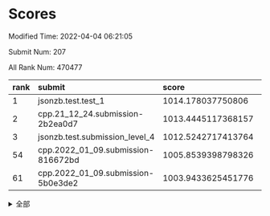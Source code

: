 # Scores

Modified Time: 2022-04-04 06:21:05

Submit Num: 207

All Rank Num: 470477

| rank |               submit               |       score        |       sigma        | pk_num |
| :--- | :--------------------------------- | :----------------- | :----------------- | :----- |
| 1    | jsonzb.test.test_1                 | 1014.178037750806  | 0.8576836517180828 | 9091   |
| 2    | cpp.21_12_24.submission-2b2ea0d7   | 1013.4445117368157 | 0.8372448896553358 | 9091   |
| 3    | jsonzb.test.submission_level_4     | 1012.5242717413764 | 0.7981831370116382 | 9093   |
| 54   | cpp.2022_01_09.submission-816672bd | 1005.8539398798326 | 0.7131569272255278 | 9092   |
| 61   | cpp.2022_01_09.submission-5b0e3de2 | 1003.9433625451776 | 0.7052787895830106 | 9091   |


<details>
<summary>全部</summary>

| rank |                 submit                 |       score        |       sigma        | pk_num |
| :--- | :------------------------------------- | :----------------- | :----------------- | :----- |
| 1    | jsonzb.test.test_1                     | 1014.178037750806  | 0.8576836517180828 | 9091   |
| 2    | cpp.21_12_24.submission-2b2ea0d7       | 1013.4445117368157 | 0.8372448896553358 | 9091   |
| 3    | jsonzb.test.submission_level_4         | 1012.5242717413764 | 0.7981831370116382 | 9093   |
| 4    | gobigger.level_3.submission_level_3_26 | 1012.4240786742829 | 0.8077700270280415 | 9093   |
| 5    | gobigger.level_3.submission_level_3_1  | 1011.6325065968547 | 0.7891083756381174 | 9092   |
| 6    | gobigger.level_3.submission_level_3_7  | 1011.2021332975597 | 0.7971326086299394 | 9092   |
| 7    | gobigger.level_3.submission_level_3_17 | 1011.1990933337953 | 0.7704528550023281 | 9086   |
| 8    | gobigger.level_3.submission_level_3_45 | 1010.8622642636257 | 0.7750745928533228 | 9086   |
| 9    | gobigger.level_3.submission_level_3_38 | 1010.8333576112702 | 0.750826569962041  | 9088   |
| 10   | gobigger.level_3.submission_level_3_22 | 1010.7582928822587 | 0.7749310714860154 | 9089   |
| 11   | gobigger.level_3.submission_level_3_5  | 1010.6719486766016 | 0.7781355216526626 | 9089   |
| 12   | gobigger.level_3.submission_level_3_48 | 1010.66414801212   | 0.7662565314644364 | 9089   |
| 13   | gobigger.level_3.submission_level_3_3  | 1010.610974913321  | 0.7829757806862546 | 9094   |
| 14   | gobigger.level_3.submission_level_3_46 | 1010.3578914390896 | 0.7743603968358787 | 9092   |
| 15   | gobigger.level_3.submission_level_3_21 | 1010.2726897042352 | 0.7608102999894871 | 9096   |
| 16   | gobigger.level_3.submission_level_3_24 | 1010.1893539532385 | 0.7685864717777495 | 9094   |
| 17   | gobigger.level_3.submission_level_3_14 | 1010.1774914071524 | 0.7612931896827295 | 9093   |
| 18   | gobigger.level_3.submission_level_3_49 | 1010.1576227888353 | 0.7783974448337417 | 9090   |
| 19   | gobigger.level_3.submission_level_3_20 | 1010.1523134438725 | 0.7610532923520088 | 9090   |
| 20   | gobigger.level_3.submission_level_3_11 | 1010.1137540233068 | 0.7560367401654419 | 9087   |
| 21   | gobigger.level_3.submission_level_3_43 | 1010.0982060651686 | 0.7589671151393885 | 9092   |
| 22   | gobigger.level_3.submission_level_3_15 | 1010.0680515462241 | 0.7813209694269256 | 9086   |
| 23   | gobigger.level_3.submission_level_3_23 | 1010.0620849605837 | 0.7634462231247756 | 9092   |
| 24   | gobigger.level_3.submission_level_3_9  | 1010.060846210858  | 0.7542819996555353 | 9094   |
| 25   | gobigger.level_3.submission_level_3_33 | 1009.9876640826676 | 0.7651342605155298 | 9092   |
| 26   | gobigger.level_3.submission_level_3_28 | 1009.9856031492654 | 0.7606784397346346 | 9091   |
| 27   | gobigger.level_3.submission_level_3_6  | 1009.9232137523811 | 0.7748630840062635 | 9094   |
| 28   | gobigger.level_3.submission_level_3_40 | 1009.9136341682118 | 0.7495902033489451 | 9088   |
| 29   | gobigger.level_3.submission_level_3_42 | 1009.9071993533083 | 0.753613579658618  | 9094   |
| 30   | gobigger.level_3.submission_level_3_25 | 1009.8511629602748 | 0.7682405706484773 | 9086   |
| 31   | gobigger.level_3.submission_level_3_2  | 1009.8383141590108 | 0.7803716051594394 | 9093   |
| 32   | gobigger.level_3.submission_level_3_12 | 1009.7505731454088 | 0.7512503411793007 | 9093   |
| 33   | gobigger.level_3.submission_level_3_34 | 1009.7359566344422 | 0.7482133394768639 | 9093   |
| 34   | gobigger.level_3.submission_level_3_35 | 1009.7026562590261 | 0.768036931671436  | 9086   |
| 35   | gobigger.level_3.submission_level_3_27 | 1009.4293578972071 | 0.7477471621959657 | 9089   |
| 36   | gobigger.level_3.submission_level_3_44 | 1009.4168318390673 | 0.765339756770633  | 9085   |
| 37   | gobigger.level_3.submission_level_3_37 | 1009.3862425481724 | 0.7618566342675223 | 9089   |
| 38   | gobigger.level_3.submission_level_3_13 | 1009.3018395027829 | 0.747604873300775  | 9092   |
| 39   | gobigger.level_3.submission_level_3_18 | 1009.2937456897201 | 0.7612524736993067 | 9092   |
| 40   | gobigger.level_3.submission_level_3_36 | 1009.2881660793984 | 0.7534741259095459 | 9101   |
| 41   | gobigger.level_3.submission_level_3_41 | 1009.2731822654019 | 0.7693945522734488 | 9095   |
| 42   | gobigger.level_3.submission_level_3_19 | 1009.2546866432025 | 0.7338006129703966 | 9093   |
| 43   | gobigger.level_3.submission_level_3_4  | 1009.2135392673456 | 0.7510288247556208 | 9094   |
| 44   | gobigger.level_3.submission_level_3_32 | 1009.2119179884675 | 0.7569184216593818 | 9095   |
| 45   | gobigger.level_3.submission_level_3_0  | 1009.1718519447159 | 0.7446019208095618 | 9098   |
| 46   | gobigger.level_3.submission_level_3_31 | 1009.0098379013831 | 0.7540334646739912 | 9088   |
| 47   | gobigger.level_3.submission_level_3_29 | 1008.9757827962242 | 0.7403370370657374 | 9088   |
| 48   | gobigger.level_3.submission_level_3_16 | 1008.9230928610169 | 0.7359620310517475 | 9095   |
| 49   | gobigger.level_3.submission_level_3_39 | 1008.873411561005  | 0.747562991932619  | 9092   |
| 50   | gobigger.level_3.submission_level_3_10 | 1008.8612960689017 | 0.7484294759456035 | 9099   |
| 51   | gobigger.level_3.submission_level_3_47 | 1008.7600247799289 | 0.7339915350542977 | 9089   |
| 52   | gobigger.level_3.submission_level_3_8  | 1008.6261718952952 | 0.7342565402839658 | 9091   |
| 53   | gobigger.level_3.submission_level_3_30 | 1008.4970319035492 | 0.7526749656313496 | 9090   |
| 54   | cpp.2022_01_09.submission-816672bd     | 1005.8539398798326 | 0.7131569272255278 | 9092   |
| 55   | gobigger.level_1.submission_level_1_32 | 1005.0125302475118 | 0.7182195370856626 | 9089   |
| 56   | gobigger.level_1.submission_level_1_46 | 1004.6421597657461 | 0.7119142415425235 | 9094   |
| 57   | gobigger.level_1.submission_level_1_15 | 1004.5831428177543 | 0.7250721829413838 | 9093   |
| 58   | gobigger.level_1.submission_level_1_4  | 1004.4568121972801 | 0.7146091640928907 | 9095   |
| 59   | gobigger.level_1.submission_level_1_13 | 1004.2874729145549 | 0.7191903157460862 | 9090   |
| 60   | gobigger.level_1.submission_level_1_24 | 1003.9548897390576 | 0.723132499087031  | 9091   |
| 61   | cpp.2022_01_09.submission-5b0e3de2     | 1003.9433625451776 | 0.7052787895830106 | 9091   |
| 62   | gobigger.level_1.submission_level_1_22 | 1003.8951767393553 | 0.718416515711648  | 9096   |
| 63   | gobigger.level_1.submission_level_1_48 | 1003.8857638325514 | 0.7046853190600211 | 9093   |
| 64   | gobigger.level_1.submission_level_1_10 | 1003.8833044032713 | 0.7097322666067816 | 9088   |
| 65   | gobigger.level_1.submission_level_1_6  | 1003.8618542749998 | 0.7181534182489863 | 9086   |
| 66   | gobigger.level_1.submission_level_1_41 | 1003.824746243405  | 0.7279848410286694 | 9091   |
| 67   | gobigger.level_1.submission_level_1_31 | 1003.8184526553579 | 0.7220972106049093 | 9090   |
| 68   | gobigger.level_1.submission_level_1_40 | 1003.7919461885529 | 0.7273534382577477 | 9092   |
| 69   | gobigger.level_1.submission_level_1_26 | 1003.7420955484582 | 0.7134856073148729 | 9095   |
| 70   | gobigger.level_1.submission_level_1_2  | 1003.7349400371936 | 0.7118920034145308 | 9086   |
| 71   | gobigger.level_1.submission_level_1_36 | 1003.728547899302  | 0.7187530728574043 | 9095   |
| 72   | gobigger.level_1.submission_level_1_29 | 1003.6634272230781 | 0.7088838435585488 | 9093   |
| 73   | gobigger.level_1.submission_level_1_11 | 1003.622415598354  | 0.7076957722731375 | 9094   |
| 74   | gobigger.level_1.submission_level_1_14 | 1003.5420771864547 | 0.7060842252436436 | 9088   |
| 75   | gobigger.level_1.submission_level_1_35 | 1003.5333309054897 | 0.7163890944975649 | 9095   |
| 76   | gobigger.level_1.submission_level_1_30 | 1003.5079903204521 | 0.7248708785734257 | 9098   |
| 77   | gobigger.level_1.submission_level_1_44 | 1003.4982015944327 | 0.7182090073228141 | 9091   |
| 78   | gobigger.level_1.submission_level_1_34 | 1003.4909938227117 | 0.7185789100282312 | 9092   |
| 79   | gobigger.level_1.submission_level_1_37 | 1003.4572950076617 | 0.7215830800798829 | 9092   |
| 80   | gobigger.level_1.submission_level_1_17 | 1003.4388629267601 | 0.706143925437691  | 9089   |
| 81   | gobigger.level_1.submission_level_1_47 | 1003.4205417251512 | 0.7128432001780034 | 9090   |
| 82   | gobigger.level_1.submission_level_1_43 | 1003.3924703432426 | 0.7158322920584683 | 9092   |
| 83   | gobigger.level_1.submission_level_1_25 | 1003.3889197168023 | 0.7114557501103389 | 9092   |
| 84   | gobigger.level_1.submission_level_1_42 | 1003.3846605106314 | 0.7045247249007819 | 9094   |
| 85   | gobigger.level_1.submission_level_1_33 | 1003.3638324729129 | 0.7193966911089068 | 9089   |
| 86   | gobigger.level_1.submission_level_1_21 | 1003.2257828608965 | 0.7139752899457326 | 9097   |
| 87   | gobigger.level_1.submission_level_1_8  | 1003.1808004695554 | 0.7106379301409337 | 9089   |
| 88   | gobigger.level_1.submission_level_1_39 | 1003.1442854859666 | 0.7106987271865765 | 9088   |
| 89   | gobigger.level_1.submission_level_1_3  | 1003.0854067660468 | 0.7226581843661963 | 9092   |
| 90   | gobigger.level_1.submission_level_1_7  | 1002.8762094610192 | 0.7085664078521006 | 9087   |
| 91   | gobigger.level_1.submission_level_1_12 | 1002.8332791563906 | 0.7046760276854542 | 9094   |
| 92   | gobigger.level_1.submission_level_1_27 | 1002.8301340360218 | 0.7183901104773964 | 9091   |
| 93   | gobigger.level_1.submission_level_1_28 | 1002.5611895681197 | 0.7120368948767606 | 9092   |
| 94   | gobigger.level_1.submission_level_1_38 | 1002.5522397438328 | 0.7085848534861621 | 9096   |
| 95   | gobigger.level_1.submission_level_1_0  | 1002.5151898628221 | 0.7109493926147007 | 9094   |
| 96   | gobigger.level_1.submission_level_1_20 | 1002.4821860761463 | 0.7149891269135784 | 9090   |
| 97   | gobigger.level_1.submission_level_1_5  | 1002.414151120219  | 0.7114765869675231 | 9092   |
| 98   | gobigger.level_1.submission_level_1_1  | 1002.3393768409426 | 0.7060602251740747 | 9096   |
| 99   | gobigger.level_1.submission_level_1_49 | 1002.3217856830931 | 0.706619961801217  | 9095   |
| 100  | gobigger.level_1.submission_level_1_18 | 1002.2967518588534 | 0.7073542311787365 | 9093   |
| 101  | gobigger.level_1.submission_level_1_16 | 1002.290576794723  | 0.7019024181601721 | 9088   |
| 102  | gobigger.level_1.submission_level_1_45 | 1002.1509213310179 | 0.7146750284328713 | 9092   |
| 103  | gobigger.level_1.submission_level_1_19 | 1001.9966294114637 | 0.7100241330412691 | 9094   |
| 104  | gobigger.level_1.submission_level_1_23 | 1001.9403071418419 | 0.7129492406335669 | 9094   |
| 105  | gobigger.level_1.submission_level_1_9  | 1001.9323392776124 | 0.7061037369875915 | 9090   |
| 106  | gobigger.random.submission_random_26   | 997.8952230545912  | 0.6986199076505503 | 9090   |
| 107  | gobigger.random.submission_random_43   | 997.1887175645036  | 0.712566669997056  | 9094   |
| 108  | gobigger.random.submission_random_22   | 997.1629424718798  | 0.7050925579310746 | 9089   |
| 109  | gobigger.random.submission_random_31   | 997.1535857091698  | 0.7008104861539152 | 9093   |
| 110  | gobigger.random.submission_random_14   | 997.0280993060825  | 0.7193715730945149 | 9092   |
| 111  | gobigger.random.submission_random_24   | 996.9515816114694  | 0.7076450989864599 | 9089   |
| 112  | gobigger.random.submission_random_25   | 996.9261771207046  | 0.7192853305076716 | 9097   |
| 113  | gobigger.random.submission_random_12   | 996.7215626744102  | 0.7053327831523641 | 9094   |
| 114  | gobigger.random.submission_random_42   | 996.6723923506403  | 0.7060290037952814 | 9089   |
| 115  | gobigger.random.submission_random_3    | 996.6304689527379  | 0.7199253916906556 | 9089   |
| 116  | gobigger.random.submission_random_27   | 996.5778341467702  | 0.7115511954749371 | 9091   |
| 117  | gobigger.random.submission_random_21   | 996.5652146712948  | 0.7209212401583934 | 9094   |
| 118  | gobigger.random.submission_random_37   | 996.3574778358044  | 0.7207356758068251 | 9087   |
| 119  | gobigger.random.submission_random_34   | 996.3321228933902  | 0.7130894258312855 | 9088   |
| 120  | gobigger.random.submission_random_5    | 996.3290307924844  | 0.7033513143427605 | 9086   |
| 121  | gobigger.random.submission_random_16   | 996.279354224317   | 0.7079853942732571 | 9089   |
| 122  | gobigger.random.submission_random_2    | 996.1969075012628  | 0.7107209840794768 | 9093   |
| 123  | gobigger.random.submission_random_44   | 996.1359835762416  | 0.7093032267222178 | 9088   |
| 124  | gobigger.random.submission_random_46   | 996.1318308485227  | 0.7136975911279076 | 9097   |
| 125  | gobigger.random.submission_random_47   | 996.1297658336604  | 0.7139468546724077 | 9092   |
| 126  | gobigger.random.submission_random_8    | 996.1169969525694  | 0.7161063150629076 | 9092   |
| 127  | gobigger.random.submission_random_13   | 996.1135283425491  | 0.6966875496846165 | 9090   |
| 128  | gobigger.random.submission_random_1    | 996.0953014363577  | 0.7145370704230405 | 9085   |
| 129  | gobigger.random.submission_random_23   | 996.0247752832959  | 0.7056395374122063 | 9093   |
| 130  | gobigger.random.submission_random_30   | 996.0205136525879  | 0.6909986518211669 | 9090   |
| 131  | gobigger.random.submission_random_11   | 996.0073525289058  | 0.6959916310258177 | 9086   |
| 132  | gobigger.random.submission_random_36   | 995.9273657723471  | 0.714723571987024  | 9092   |
| 133  | gobigger.random.submission_random_49   | 995.9100878235082  | 0.7234062903405228 | 9090   |
| 134  | gobigger.random.submission_random_41   | 995.8995002892335  | 0.7265937935466157 | 9085   |
| 135  | gobigger.random.submission_random_9    | 995.8549066338375  | 0.704982893187058  | 9087   |
| 136  | gobigger.random.submission_random_32   | 995.8238384148233  | 0.7164270099183105 | 9093   |
| 137  | gobigger.random.submission_random_33   | 995.8150252173292  | 0.7163969694433897 | 9086   |
| 138  | gobigger.random.submission_random_19   | 995.7941025426879  | 0.7247341004707764 | 9092   |
| 139  | gobigger.random.submission_random_0    | 995.7860459030973  | 0.7180999678287474 | 9089   |
| 140  | gobigger.random.submission_random_45   | 995.7775794661521  | 0.7181195606603895 | 9090   |
| 141  | gobigger.random.submission_random_29   | 995.7022952256091  | 0.7224089253230842 | 9091   |
| 142  | gobigger.random.submission_random_15   | 995.6954690383317  | 0.7203023114073769 | 9090   |
| 143  | gobigger.random.submission_random_38   | 995.6728756931468  | 0.718010058288726  | 9086   |
| 144  | gobigger.random.submission_random_39   | 995.6724490681227  | 0.7020180369072012 | 9092   |
| 145  | gobigger.random.submission_random_28   | 995.6671733751987  | 0.7223845065078267 | 9093   |
| 146  | gobigger.random.submission_random_17   | 995.6162543338811  | 0.713018298472115  | 9089   |
| 147  | gobigger.random.submission_random_7    | 995.4672453805343  | 0.7225612919413066 | 9086   |
| 148  | gobigger.random.submission_random_4    | 995.4223753487408  | 0.7198094876182847 | 9087   |
| 149  | gobigger.random.submission_random_10   | 995.3828071638344  | 0.70875032439837   | 9094   |
| 150  | gobigger.random.submission_random_20   | 995.2112206097553  | 0.7037936254491343 | 9090   |
| 151  | gobigger.random.submission_random_18   | 995.1908600237533  | 0.7166560310422331 | 9093   |
| 152  | gobigger.level_2.submission_level_2_20 | 995.1590725838965  | 0.7180195482639795 | 9086   |
| 153  | gobigger.random.submission_random_6    | 995.0725454507937  | 0.7177840530400547 | 9091   |
| 154  | gobigger.random.submission_random_35   | 994.8842654718785  | 0.7207623209728917 | 9089   |
| 155  | gobigger.level_2.submission_level_2_26 | 994.7400659796524  | 0.7226920745667698 | 9086   |
| 156  | gobigger.random.submission_random_48   | 994.7366133471394  | 0.7192930865107793 | 9090   |
| 157  | gobigger.random.submission_random_40   | 994.4184896192417  | 0.7059649376506207 | 9093   |
| 158  | gobigger.level_2.submission_level_2_40 | 994.3543157566695  | 0.7335274814194371 | 9090   |
| 159  | gobigger.level_2.submission_level_2_42 | 993.6797047524419  | 0.7267893353778861 | 9096   |
| 160  | gobigger.level_2.submission_level_2_25 | 993.3905100661499  | 0.717791032312082  | 9091   |
| 161  | gobigger.level_2.submission_level_2_37 | 993.3758873971908  | 0.730042068245256  | 9090   |
| 162  | gobigger.level_2.submission_level_2_45 | 993.1846039632453  | 0.7453715932006303 | 9096   |
| 163  | gobigger.level_2.submission_level_2_32 | 993.1383921448133  | 0.7444816934683927 | 9093   |
| 164  | gobigger.level_2.submission_level_2_16 | 993.1305263127288  | 0.7284776972382715 | 9089   |
| 165  | gobigger.level_2.submission_level_2_46 | 993.1256697736218  | 0.7298374123596887 | 9097   |
| 166  | gobigger.level_2.submission_level_2_13 | 993.0518954361045  | 0.7400701896366713 | 9090   |
| 167  | gobigger.level_2.submission_level_2_47 | 992.9615752685813  | 0.7347466489658272 | 9092   |
| 168  | gobigger.level_2.submission_level_2_2  | 992.9263567415328  | 0.7320676754613571 | 9097   |
| 169  | gobigger.level_2.submission_level_2_12 | 992.8867171926022  | 0.7442668435562215 | 9092   |
| 170  | gobigger.level_2.submission_level_2_30 | 992.8284906896947  | 0.7294320983069704 | 9088   |
| 171  | gobigger.level_2.submission_level_2_49 | 992.6377565306457  | 0.7556397266600385 | 9089   |
| 172  | gobigger.level_2.submission_level_2_17 | 992.4905691459318  | 0.7508858666075481 | 9094   |
| 173  | gobigger.level_2.submission_level_2_5  | 992.4624122467812  | 0.7652292512477658 | 9093   |
| 174  | gobigger.level_2.submission_level_2_41 | 992.3837467528551  | 0.7212878616060672 | 9092   |
| 175  | gobigger.level_2.submission_level_2_4  | 992.3135824065014  | 0.7360892311915145 | 9087   |
| 176  | gobigger.level_2.submission_level_2_48 | 992.2738463548806  | 0.7371973067729197 | 9094   |
| 177  | gobigger.level_2.submission_level_2_21 | 992.223624690917   | 0.7407120103098399 | 9093   |
| 178  | gobigger.level_2.submission_level_2_35 | 992.2157148885208  | 0.7269271722349153 | 9089   |
| 179  | gobigger.level_2.submission_level_2_23 | 992.1446351897744  | 0.7451436989987194 | 9093   |
| 180  | gobigger.level_2.submission_level_2_43 | 992.1431502671608  | 0.7443702445523344 | 9090   |
| 181  | gobigger.level_2.submission_level_2_24 | 992.1351172931061  | 0.7536356302968498 | 9095   |
| 182  | gobigger.level_2.submission_level_2_8  | 992.0131116204428  | 0.7547112660520726 | 9093   |
| 183  | gobigger.level_2.submission_level_2_31 | 991.9828120359965  | 0.7357685551861347 | 9094   |
| 184  | gobigger.level_2.submission_level_2_18 | 991.871071578949   | 0.7461104342414734 | 9090   |
| 185  | gobigger.level_2.submission_level_2_1  | 991.8708790090689  | 0.7485601529598858 | 9095   |
| 186  | gobigger.level_2.submission_level_2_3  | 991.7692232076878  | 0.7391074297700121 | 9092   |
| 187  | gobigger.level_2.submission_level_2_39 | 991.7149221125561  | 0.7618821914503913 | 9092   |
| 188  | gobigger.level_2.submission_level_2_33 | 991.705373724618   | 0.7502389598445051 | 9093   |
| 189  | gobigger.level_2.submission_level_2_10 | 991.613441296408   | 0.7323377211618234 | 9089   |
| 190  | gobigger.level_2.submission_level_2_6  | 991.6026526310422  | 0.7445418652582138 | 9094   |
| 191  | gobigger.level_2.submission_level_2_14 | 991.5681491242942  | 0.7414603067359192 | 9093   |
| 192  | gobigger.level_2.submission_level_2_27 | 991.4916039709977  | 0.7501798252363722 | 9091   |
| 193  | gobigger.level_2.submission_level_2_44 | 991.434791515479   | 0.7580595296692825 | 9093   |
| 194  | gobigger.level_2.submission_level_2_29 | 991.4143717712342  | 0.7367482905888413 | 9088   |
| 195  | gobigger.level_2.submission_level_2_34 | 991.394241965536   | 0.7542141913919379 | 9086   |
| 196  | gobigger.level_2.submission_level_2_19 | 991.387243040291   | 0.7351269271499494 | 9092   |
| 197  | gobigger.level_2.submission_level_2_0  | 991.3411307582792  | 0.7618558518138587 | 9094   |
| 198  | gobigger.level_2.submission_level_2_28 | 991.3387633964288  | 0.7652349025401851 | 9092   |
| 199  | gobigger.level_2.submission_level_2_15 | 991.2700242107393  | 0.7584694200858366 | 9093   |
| 200  | gobigger.level_2.submission_level_2_22 | 991.1721938870495  | 0.7453407689339483 | 9093   |
| 201  | gobigger.level_2.submission_level_2_7  | 990.8708688090074  | 0.7557254731302603 | 9095   |
| 202  | gobigger.level_2.submission_level_2_38 | 990.8488680976832  | 0.7624334989811542 | 9088   |
| 203  | gobigger.level_2.submission_level_2_36 | 990.751416652447   | 0.7628863393695461 | 9090   |
| 204  | gobigger.level_2.submission_level_2_9  | 990.6485124190496  | 0.7603127814412116 | 9094   |
| 205  | gobigger.level_2.submission_level_2_11 | 989.5421064956031  | 0.7855409294045822 | 9089   |
| 206  | gobigger.none.submission_none_1        | 978.7494976746598  | 1.2111598258342395 | 9094   |
| 207  | gobigger.none.submission_none_0        | 975.2704931616253  | 1.3932839648851785 | 9093   |

</details>